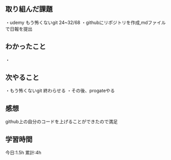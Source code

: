 ## 取り組んだ課題
・udemy もう怖くないgit 24~32/68
・githubにリポジトリを作成,mdファイルで日報を提出

## わかったこと
・

## 次やること
・もう怖くないgit 終わらせる
・その後、progateやる

## 感想
github上の自分のコードを上げることができたので満足

## 学習時間
今日:1.5h
累計:4h
